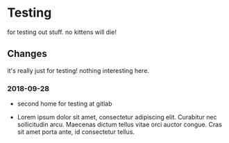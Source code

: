 # Testing

for testing out stuff. no kittens will die!

## Changes

it's really just for testing! nothing interesting here.

### 2018-09-28

- second home for testing at gitlab

- Lorem ipsum dolor sit amet, consectetur adipiscing elit. Curabitur nec
  sollicitudin arcu. Maecenas dictum tellus vitae orci auctor congue.
  Cras sit amet porta ante, id consectetur tellus.

